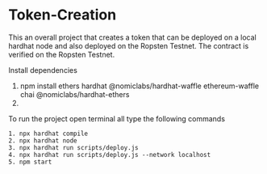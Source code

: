 # Token-Creation

This an overall project that creates a token that can be deployed on a local hardhat node and also deployed on the Ropsten Testnet. The contract is verified on the Ropsten Testnet.

Install dependencies
1. npm install ethers hardhat @nomiclabs/hardhat-waffle ethereum-waffle chai @nomiclabs/hardhat-ethers
2. 

To run the project open terminal all type the following commands

```
1. npx hardhat compile
2. npx hardhat node
3. npx hardhat run scripts/deploy.js
4. npx hardhat run scripts/deploy.js --network localhost
5. npm start
```
